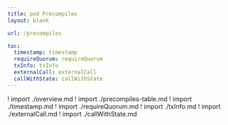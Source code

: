 ```yaml
---
title: pod Precompiles
layout: blank

url: /precompiles

toc:
  timestamp: timestamp
  requireQuorum: requireQuorum
  txInfo: txInfo
  externalCall: externalCall
  callWithState: callWithState
---
```


! import ./overview.md
! import ./precompiles-table.md
! import ./timestamp.md
! import ./requireQuorum.md
! import ./txInfo.md
! import ./externalCall.md
! import ./callWithState.md
